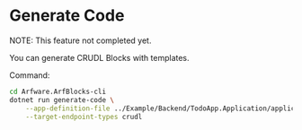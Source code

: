 # Generate Code

NOTE: This feature not completed yet.

You can generate CRUDL Blocks with templates.

Command:
```sh
cd Arfware.ArfBlocks-cli
dotnet run generate-code \
	--app-definition-file ../Example/Backend/TodoApp.Application/application-definitions.arfblocks.json \
	--target-endpoint-types crudl
```
